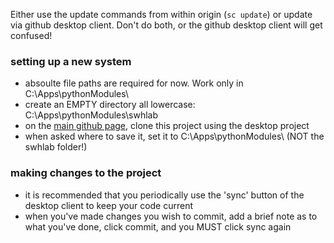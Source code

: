 Either use the update commands from within origin (`sc update`) or update via github desktop client. Don't do both, or the github desktop client will get confused!

### setting up a new system
* absoulte file paths are required for now. Work only in C:\Apps\pythonModules\
* create an EMPTY directory all lowercase: C:\Apps\pythonModules\swhlab
* on the [main github page](https://github.com/swharden/SWHLab), clone this project using the desktop project
* when asked where to save it, set it to C:\Apps\pythonModules\ (NOT the swhlab folder!)

### making changes to the project
* it is recommended that you periodically use the 'sync' button of the desktop client to keep your code current
* when you've made changes you wish to commit, add a brief note as to what you've done, click commit, and you MUST click sync again
